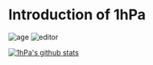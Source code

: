 # Introduction of 1hPa
![age](https://img.shields.io/badge/age-17-brighn)
![editor](https://img.shields.io/badge/editor-Vim-green)

[![1hPa's github stats](https://github-readme-stats.vercel.app/api?username=1hPa&show_icons=true)](https://github.com/anuraghazra/github-readme-stats)
